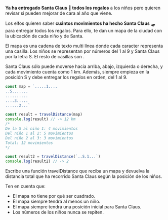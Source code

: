 **Ya ha entregado Santa Claus 🎅 todos los regalos** a los niños pero quieren revisar si pueden mejorar de cara al año que viene.

Los elfos quieren saber **cuántos movimientos ha hecho Santa Claus 🛷** para entregar todos los regalos. Para ello, te dan un mapa de la ciudad con la ubicación de cada niño y de Santa.

El mapa es una cadena de texto multi línea donde cada caracter representa una casilla. Los niños se representan por números del 1 al 9 y Santa Claus por la letra S. El resto de casillas son .

Santa Claus sólo puede moverse hacia arriba, abajo, izquierda o derecha, y cada movimiento cuenta como 1 km. Además, siempre empieza en la posición S y debe entregar los regalos en orden, del 1 al 9.

```javascript
const map = `.....1....
..S.......
..........
....3.....
......2...`

const result = travelDistance(map)
console.log(result) // -> 12 km
/*
De la S al niño 1: 4 movimientos
Del niño 1 al 2: 5 movimientos
Del niño 2 al 3: 3 movimientos
Total: 12 movimientos
*/

const result2 = travelDistance(`..S.1...`)
console.log(result2) // -> 2
```

Escribe una función travelDistance que reciba un mapa y devuelva la distancia total que ha recorrido Santa Claus según la posición de los niños.

Ten en cuenta que:

- El mapa no tiene por qué ser cuadrado.
- El mapa siempre tendrá al menos un niño.
- El mapa siempre tendrá una posición inicial para Santa Claus.
- Los números de los niños nunca se repiten.